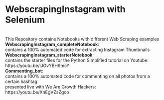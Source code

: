 # WebscrapingInstagram with Selenium
<br>
This Repository contains Notebooks with different Web Scraping examples
<br>
<b>WebscrapingInstagram_completeNotebook</b>: 
<br>
contains a 100% automated code for extracting Instagram Thumbnails
<br>
<b>WebscrapingInstagram_starterNotebook</b>
<br>
contains the starter files for the Python Simplified tutorial on Youtube:
<br>
https://youtu.be/iJGvYBH9mcY
<br>
<b>Commenting_bot</b>:
<br>
contains a 100% automated code for commenting on all photos from a certain hashtag
<br>
presented live with We Are Growth Hackers:
<br>
https://youtu.be/XnEgVZsZgco


